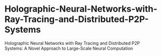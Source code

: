 # Holographic-Neural-Networks-with-Ray-Tracing-and-Distributed-P2P-Systems
Holographic Neural Networks with Ray Tracing and Distributed P2P Systems: A Novel Approach to Large-Scale Neural Computation
